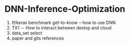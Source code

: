 # DNN-Inference-Optimization
1. tf/keras benchmark get-to-know --how to use DNN
2. TX1 -- How to interact between destop and cloud
3. data_set select
4. paper and gits references
